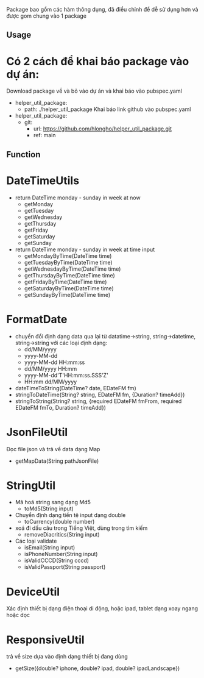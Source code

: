 Package bao gồm các hàm thông dụng, đã điều chỉnh để dễ sử dụng hơn và được gom chung vào 1 package

## Usage
# Có 2 cách để khai báo package vào dự án:
Download package về và bỏ vào dự án và khai báo vào pubspec.yaml
- helper_util_package:
  + path: ./helper_util_package
Khai báo link github vào pubspec.yaml
- helper_util_package:
   + git:
      + url: https://github.com/hlongho/helper_util_package.git
      + ref: main

## Function
# DateTimeUtils
- return DateTime monday - sunday in week at now
    + getMonday
    + getTuesday
    + getWednesday
    + getThursday
    + getFriday
    + getSaturday
    + getSunday
- return DateTime monday - sunday in week at time input
    + getMondayByTime(DateTime time)
    + getTuesdayByTime(DateTime time)
    + getWednesdayByTime(DateTime time)
    + getThursdayByTime(DateTime time)
    + getFridayByTime(DateTime time)
    + getSaturdayByTime(DateTime time)
    + getSundayByTime(DateTime time)
# FormatDate
- chuyển đổi định dạng data qua lại từ datatime->string, string->datetime, string->string với các loại định dạng:
    + dd/MM/yyyy
    + yyyy-MM-dd
    + yyyy-MM-dd HH:mm:ss
    + dd/MM/yyyy HH:mm
    + yyyy-MM-dd'T'HH:mm:ss.SSS'Z'
    + HH:mm dd/MM/yyyy
- dateTimeToString(DateTime? date, EDateFM fm)
- stringToDateTime(String? string, EDateFM fm, {Duration? timeAdd})
- stringToString(String? string, {required EDateFM fmFrom, required EDateFM fmTo, Duration? timeAdd})
# JsonFileUtil
Đọc file json và trả về data dạng Map
- getMapData(String pathJsonFile)
# StringUtil
- Mã hoá string sang dạng Md5
    + toMd5(String input)
- Chuyển định dạng tiền tệ input dạng double
    + toCurrency(double number)
- xoá đi dấu câu trong Tiếng Việt, dùng trong tìm kiếm
    + removeDiacritics(String input)
- Các loại validate
    + isEmail(String input)
    + isPhoneNumber(String input)
    + isValidCCCD(String cccd)
    + isValidPassport(String passport)
# DeviceUtil
Xác định thiết bị dạng điện thoại di động, hoặc ipad, tablet dạng xoay ngang hoặc dọc
# ResponsiveUtil
trả về size dựa vào định dạng thiết bị đang dùng
- getSize({double? iphone, double? ipad, double? ipadLandscape})

